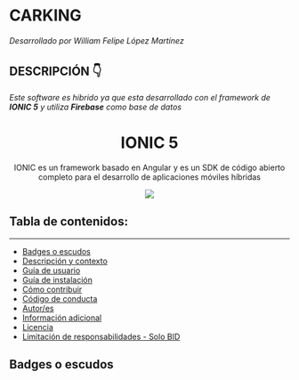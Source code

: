 # CARKING
###### Desarrollado por *William Felipe López Martínez*

## DESCRIPCIÓN 👇


*Este software es hibrido ya que esta desarrollado con el framework de **IONIC 5** y utiliza **Firebase** como base de datos*

<h1 align="center">IONIC 5</h1>
<p align="center">IONIC es un framework basado en Angular y es un SDK de código abierto completo para el desarrollo de aplicaciones móviles híbridas</p>
<p align="center"><img src="https://cursosdedesarrollo.com/wp-content/uploads/2020/03/1920px-Ionic-logo-landscape.svg.png"/></p> 

## Tabla de contenidos:
---

- [Badges o escudos](#badges-o-escudos)
- [Descripción y contexto](#descripción-y-contexto)
- [Guía de usuario](#guía-de-usuario)
- [Guía de instalación](#guía-de-instalación)
- [Cómo contribuir](#cómo-contribuir)
- [Código de conducta](#código-de-conducta)
- [Autor/es](#autores)
- [Información adicional](#información-adicional)
- [Licencia](#licencia)
- [Limitación de responsabilidades - Solo BID](#limitación-de-responsabilidades)

## Badges o escudos
